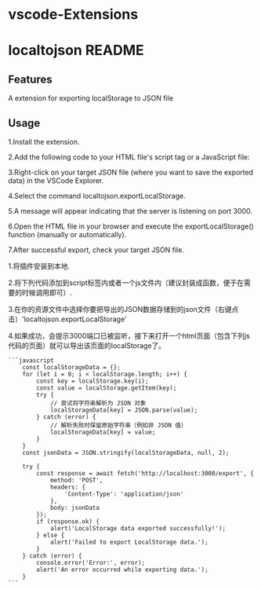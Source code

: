 # vscode-Extensions
# localtojson README

## Features

A extension for exporting localStorage to JSON file

## Usage

1.Install the extension.


2.Add the following code to your HTML file's script tag or a JavaScript file:



3.Right-click on your target JSON file (where you want to save the exported data) in the VSCode Explorer.


4.Select the command localtojson.exportLocalStorage.


5.A message will appear indicating that the server is listening on port 3000.


6.Open the HTML file in your browser and execute the exportLocalStorage() function (manually or automatically).


7.After successful export, check your target JSON file.


1.将插件安装到本地.


2.将下列代码添加到script标签内或者一个js文件内（建议封装成函数，便于在需要的时候调用即可）.


3.在你的资源文件中选择你要把导出的JSON数据存储到的json文件（右键点击）'localtojson.exportLocalStorage'


4.如果成功，会提示3000端口已被监听，接下来打开一个html页面（包含下列js代码的页面）就可以导出该页面的localStorage了。





    ```javascript
        const localStorageData = {};
        for (let i = 0; i < localStorage.length; i++) {
            const key = localStorage.key(i);
            const value = localStorage.getItem(key);
            try {
                // 尝试将字符串解析为 JSON 对象
                localStorageData[key] = JSON.parse(value);
            } catch (error) {
                // 解析失败时保留原始字符串（例如非 JSON 值）
                localStorageData[key] = value;
            }
        }
        const jsonData = JSON.stringify(localStorageData, null, 2);

        try {
            const response = await fetch('http://localhost:3000/export', {
                method: 'POST',
                headers: {
                    'Content-Type': 'application/json'
                },
                body: jsonData
            });
            if (response.ok) {
                alert('LocalStorage data exported successfully!');
            } else {
                alert('Failed to export LocalStorage data.');
            }
        } catch (error) {
            console.error('Error:', error);
            alert('An error occurred while exporting data.');
        }
    ```

